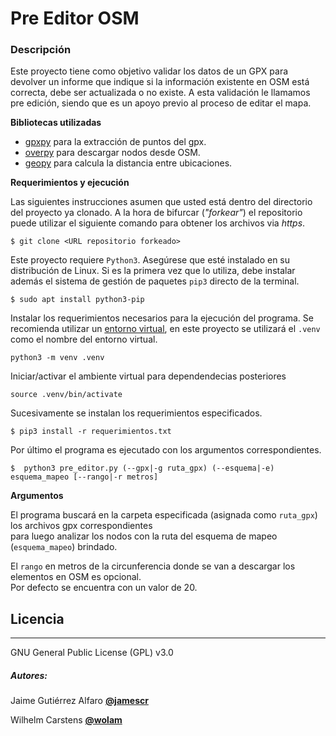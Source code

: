 # Pre Editor OSM

### Descripción     
Este proyecto tiene como objetivo validar los datos de un GPX para devolver un informe que indique si la información existente en OSM está correcta, debe ser actualizada o no existe. A esta validación le llamamos pre edición, siendo que es un apoyo previo al proceso de editar el mapa.

**Bibliotecas utilizadas**

* [gpxpy](https://pypi.org/project/gpxpy/) para la extracción de puntos del gpx.
* [overpy](https://github.com/DinoTools/python-overpy)  para descargar nodos desde OSM.
* [geopy](https://github.com/geopy/geopy) para calcula la distancia entre ubicaciones.

**Requerimientos y ejecución**

Las siguientes instrucciones asumen que usted está dentro del directorio del proyecto ya clonado. A la hora de bifurcar (*"forkear"*) el repositorio puede utilizar el siguiente comando para obtener los archivos via *https*.
```
$ git clone <URL repositorio forkeado>
```

Este proyecto requiere `Python3`. Asegúrese que esté instalado en su distribución de Linux.  Si es la primera vez que lo utiliza, debe instalar además el sistema de gestión de paquetes `pip3` directo de la terminal.
```
$ sudo apt install python3-pip
```

Instalar los requerimientos necesarios para la ejecución del programa. Se recomienda utilizar un [entorno virtual](https://python-docs-es.readthedocs.io/es/3.8/library/venv.html), en este proyecto se utilizará el `.venv` como el nombre del entorno virtual.

```
python3 -m venv .venv
```

Iniciar/activar el ambiente virtual para dependendecias posteriores

```
source .venv/bin/activate
```

Sucesivamente se instalan los requerimientos especificados.

```
$ pip3 install -r requerimientos.txt
```

Por último el programa es ejecutado con los argumentos correspondientes.

```
$  python3 pre_editor.py (--gpx|-g ruta_gpx) (--esquema|-e) esquema_mapeo [--rango|-r metros]
```

**Argumentos**

El programa buscará en la carpeta especificada (asignada como `ruta_gpx`) los archivos gpx correspondientes\
para luego analizar los nodos con la ruta del esquema de mapeo (`esquema_mapeo`) brindado.

El `rango` en metros de la circunferencia donde se van a descargar los elementos en OSM es opcional.\
Por defecto se encuentra con un valor de 20.


## Licencia
---
GNU General Public License (GPL) v3.0

##### Autores:
Jaime Gutiérrez Alfaro [**@jamescr**](https://github.com/jamescr)

Wilhelm Carstens [**@wolam**](https://github.com/Wolam)

